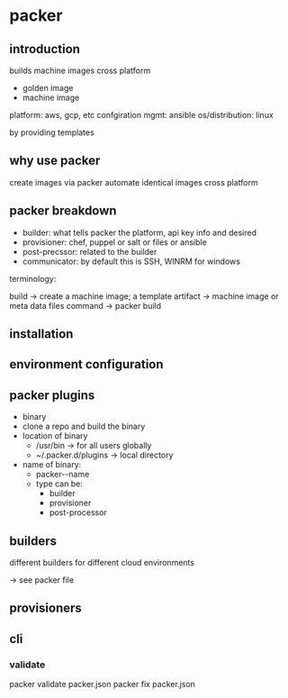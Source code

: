 # packer

## introduction

builds machine images cross platform

- golden image
- machine image

platform: aws, gcp, etc
confgiration mgmt: ansible
os/distribution: linux

by providing templates

## why use packer

create images via packer
automate
identical images cross platform

## packer breakdown

- builder: what tells packer the platform, api key info and desired 
- provisioner: chef, puppel or salt or files or ansible
- post-precssor: related to the builder
- communicator: by default this is SSH, WINRM for windows

terminology:

build -> create a machine image; a template
artifact -> machine image or meta data files
command -> packer build

## installation

## environment configuration

## packer plugins

- binary
- clone a repo and build the binary
- location of binary
  - /usr/bin            -> for all users globally
  - ~/.packer.d/plugins -> local directory
- name of binary:
  - packer-<type>-name
  - type can be: 
    - builder
    - provisioner
    - post-processor

## builders

different builders for different cloud environments

-> see packer file

## provisioners



## cli

### validate

packer validate packer.json
packer fix packer.json

